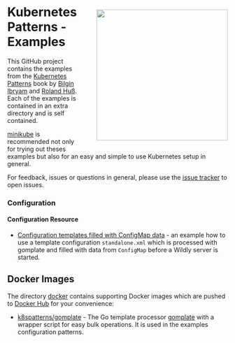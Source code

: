 
<img src="https://s3.amazonaws.com/titlepages.leanpub.com/k8spatterns/hero?1492193906" align="right" width="300px" style="float:right; margin: 50px 0px 20px 30px;"/>

# Kubernetes Patterns - Examples

This GitHub project contains the examples from the [Kubernetes Patterns](https://leanpub.com/k8spatterns) book by [Bilgin Ibryam](https://github.com/bibryam) and [Roland Huß](https://github.com/rhuss). 
Each of the examples is contained in an extra directory and is self contained.

[minikube](https://github.com/kubernetes/minikube) is recommended not only for trying out theses examples but also for an easy and simple to use Kubernetes setup in general.

For feedback, issues or questions in general, please use the [issue tracker](https://github.com/bibryam/k8spatterns/issues) to open issues.

### Configuration

#### Configuration Resource

* [Configuration templates filled with ConfigMap data](configuration/cm-template/README.adoc) - an example how to use a template configuration `standalone.xml` which is processed with gomplate and filled with data from `ConfigMap` before a Wildly server is started.

## Docker Images

The directory [docker](docker) contains supporting Docker images which are pushed to [Docker Hub](https://hub.docker.com/u/k8spatterns/) for your convenience:

* [k8spatterns/gomplate](https://hub.docker.com/r/k8spatterns/gomplate/) - The Go template processor [gomplate](https://github.com/hairyhenderson/gomplate) with a wrapper script for easy bulk operations. It is used in the examples configuration patterns.
